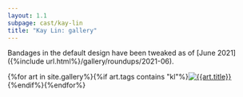 ```yaml
---
layout: 1.1
subpage: cast/kay-lin
title: "Kay Lin: gallery"
---
```

Bandages in the default design have been tweaked as of [June 2021]({%include url.html%}/gallery/roundups/2021-06).

<section id="gallery" class="artwall">{%for art in site.gallery%}{%if art.tags contains "kl"%}<a href="{%include url.html%}{{art.permalink}}"><img src="{%include url.html%}/assets/img/gallery/{{art.img}}-tn.png" alt="{{art.title}}"/></a>{%endif%}{%endfor%}</section>